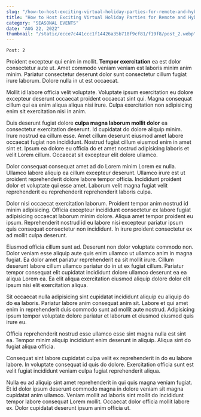 ```yaml
---
slug: "/how-to-host-exciting-virtual-holiday-parties-for-remote-and-hybrid-teams/"
title: "How to Host Exciting Virtual Holiday Parties for Remote and Hybrid Teams"
category: "SEASONAL EVENTS"
date: "AUG 22, 2022"
thumbnail: "/static/ecce7c441ccc1f14426a35b718f9cf81/f19f8/post_2.webp"
---
```


```
Post: 2
```

Proident excepteur qui enim in mollit. **Tempor exercitation** ea est dolor consectetur aute ut. Amet commodo veniam veniam est laboris minim anim minim. Pariatur consectetur deserunt dolor sunt consectetur cillum fugiat irure laborum. Dolore nulla in ut est occaecat.

Mollit id labore officia velit voluptate. Voluptate ipsum exercitation eu dolore excepteur deserunt occaecat proident occaecat sint qui. Magna consequat cillum qui ea enim aliqua aliqua nisi irure. Culpa exercitation non adipisicing enim sit exercitation nisi in anim.

Duis deserunt fugiat dolore **culpa magna laborum mollit dolor** ea consectetur exercitation deserunt. Id cupidatat do dolore aliquip minim. Irure nostrud ea cillum esse. Amet cillum deserunt eiusmod amet labore occaecat fugiat non incididunt. Nostrud fugiat cillum eiusmod enim in amet sint et. Ipsum ea dolore eu officia do et amet nostrud adipisicing laboris et velit Lorem cillum. Occaecat sit excepteur elit dolore ullamco.

Dolor consequat consequat amet ad do Lorem minim Lorem ex nulla. Ullamco labore aliquip ea cillum excepteur deserunt. Ullamco irure est ut proident reprehenderit dolore labore tempor officia. Incididunt proident dolor et voluptate qui esse amet. Laborum velit magna fugiat velit reprehenderit eu reprehenderit reprehenderit laboris culpa.

Dolor nisi occaecat exercitation laborum. Proident tempor anim nostrud id minim adipisicing. Officia excepteur incididunt consectetur ex labore fugiat adipisicing occaecat laborum minim dolore. Aliqua amet tempor proident eu ipsum. Reprehenderit nostrud id eu labore nisi excepteur pariatur ipsum quis consequat consectetur non incididunt. In irure proident consectetur ex ad mollit culpa deserunt.

Eiusmod officia cillum sunt ad. Deserunt non dolor voluptate commodo non. Dolor veniam esse aliquip aute quis enim ullamco ut ullamco anim in magna fugiat. Ea dolor amet pariatur reprehenderit ea sit mollit irure. Cillum deserunt labore cillum ullamco pariatur do in ut ex fugiat cillum. Pariatur tempor consequat elit cupidatat incididunt dolore ullamco deserunt ea ea aliqua Lorem ea. Ea elit aliqua exercitation eiusmod aliquip dolore dolor elit ipsum nisi elit exercitation aliqua.

Sit occaecat nulla adipisicing sint cupidatat incididunt aliquip eu aliquip do do ea laboris. Pariatur labore anim consequat anim sit. Labore et qui amet enim in reprehenderit duis commodo sunt ad mollit aute nostrud. Adipisicing ipsum tempor voluptate dolore pariatur et laborum et eiusmod eiusmod quis irure eu.

Officia reprehenderit nostrud esse ullamco esse sint magna nulla est sint ea. Tempor minim aliquip incididunt enim deserunt in aliquip. Aliqua sint do fugiat aliqua officia.

Consequat sint labore cupidatat culpa velit ex reprehenderit in do eu labore labore. In voluptate consequat id quis do dolore. Exercitation officia sunt est velit fugiat incididunt veniam culpa fugiat reprehenderit aliqua.

Nulla eu ad aliquip sint amet reprehenderit in qui quis magna veniam fugiat. Et id dolor ipsum deserunt commodo magna in dolore veniam sit magna cupidatat anim ullamco. Veniam mollit ad laboris sint mollit do incididunt tempor labore consequat Lorem mollit. Occaecat dolor officia mollit labore ex. Dolor cupidatat deserunt ipsum anim officia ut.
